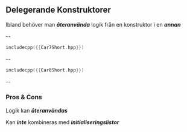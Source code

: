 ## Delegerande Konstruktorer

Ibland behöver man ***återanvända*** logik från en konstruktor i en ***annan***

--

```cpp
includecpp({{Car7Short.hpp}})
```

--

```cpp
includecpp({{Car8Short.hpp}})
```

--

### Pros & Cons

Logik kan ***återanvändas***

Kan ***inte*** kombineras med ***initialiseringslistor***

